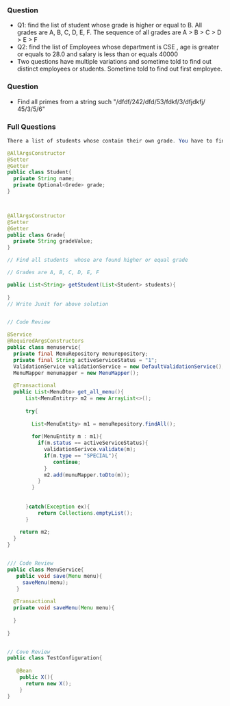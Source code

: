 ### Question
* Q1: find the list of student whose grade is higher or equal to B. All grades are A, B, C, D, E, F. The sequence of all grades are A > B > C > D > E > F   
* Q2: find the list of Employees whose department is CSE , age is greater or equals to 28.0 and salary is less than or equals 40000
* Two questions have multiple variations and sometime told to find out distinct employees or students. Sometime told to find out first employee.
### Question
* Find all primes from a string such "/dfdf/242/dfd/53/fdkf/3/dfjdkfj/ 45/3/5/6"
### Full Questions

```java
There a list of students whose contain their own grade. You have to find out the higher or equal grade from that list

@AllArgsConstructor
@Setter
@Getter
public class Student{
  private String name;
  private Optional<Grede> grade;
}



@AllArgsConstructor
@Setter
@Getter
public class Grade{
  private String gradeValue;
}

// Find all students  whose are found higher or equal grade

// Grades are A, B, C, D, E, F

public List<String> getStudent(List<Student> students){
     
}
// Write Junit for above solution


// Code Review

@Service
@RequiredArgsConstructors
public class menuservic{
  private final MenuRepository menurepository;
  private final String activeServiceStatus = "1";
  ValidationService validationService = new DefaultValidationService();
  MenuMapper menumapper = new MenuMapper();
 
  @Transactional
  public List<MenuDto> get_all_menu(){
      List<MenuEntitry> m2 = new ArrayList<>();
   
      try{
       
        List<MenuEntity> m1 = menuRepository.findAll();
         
        for(MenuEntity m : m1){
          if(m.status == activeServiceStatus){
            validationSerivce.validate(m);
            if(m.type == "SPECIAL"){
               continue;
            }
            m2.add(munuMapper.toDto(m));
          }
        }
       
       
      }catch(Exception ex){
          return Collections.emptyList();    
      }
   
    return m2;
  }
}


/// Code Review
public class MenuService{
   public void save(Menu menu){
     saveMenu(menu);
   }
 
  @Transactional
  private void saveMenu(Menu menu){
   
  }
 
}


// Cove Review
public class TestConfiguration{
   
   @Bean
    public X(){
      return new X();
    }
}

```